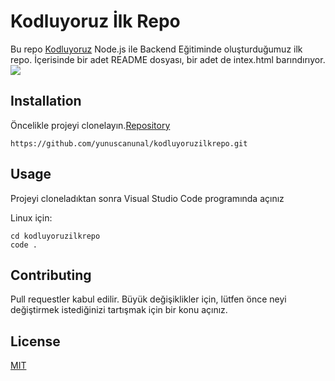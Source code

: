 # Kodluyoruz İlk Repo

Bu repo [Kodluyoruz](https://www.kodluyoruz.org) Node.js ile Backend Eğitiminde oluşturduğumuz ilk repo. İçerisinde bir adet README dosyası, bir adet de intex.html barındırıyor.
![](file:///Users/yunuscanunal/Desktop/Eğitimler/Patika.dev/Node.js_ile_Backend/GIT_Nedir/Ödev-1/kodluyoruzilkrepo/Figures/github_repo_ss.png)

## Installation

Öncelikle projeyi clonelayın.[Repository](https://github.com/yunuscanunal/kodluyoruzilkrepo.git)

`https://github.com/yunuscanunal/kodluyoruzilkrepo.git`

## Usage

Projeyi cloneladıktan sonra Visual Studio Code programında açınız

Linux için:
```
cd kodluyoruzilkrepo
code .
```
## Contributing

Pull requestler kabul edilir. Büyük değişiklikler için, lütfen önce neyi değiştirmek istediğinizi tartışmak için bir konu açınız.

## License

[MIT](https://choosealicense.com/licenses/mit/)

